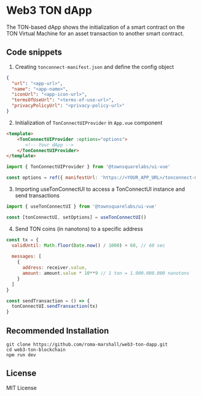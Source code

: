 # Web3 TON dApp

The TON-based dApp shows the initialization of a smart contract on the TON Virtual Machine for an asset transaction to another smart contract.

## Code snippets

1. Creating `tonconnect-manifest.json` and define the config object

```json
{
  "url": "<app-url>",
  "name": "<app-name>",
  "iconUrl": "<app-icon-url>",
  "termsOfUseUrl": "<terms-of-use-url>",
  "privacyPolicyUrl": "<privacy-policy-url>"
}
```

2. Initialization of `TonConnectUIProvider` in `App.vue` component

```html
<template>
    <TonConnectUIProvider :options="options">
       <!-- Your dApp -->
    </TonConnectUIProvider>
</template>
```

```javascript
import { TonConnectUIProvider } from '@townsquarelabs/ui-vue'

const options = ref({ manifestUrl: 'https://<YOUR_APP_URL>/tonconnect-manifest.json' })
```

3. Importing useTonConnectUI to access a TonConnectUI instance and send transactions
```javascript
import { useTonConnectUI } from '@townsquarelabs/ui-vue'

const [tonConnectUI, setOptions] = useTonConnectUI()
```

4. Send TON coins (in nanotons) to a specific address

```javascript
const tx = {
  validUntil: Math.floor(Date.now() / 1000) + 60, // 60 sec
  
  messages: [
    {
      address: receiver.value,
      amount: amount.value * 10**9 // 1 ton = 1.000.000.000 nanotons
    }
  ]
}

const sendTransaction = () => {
  tonConnectUI.sendTransaction(tx)
}
```

## Recommended Installation

```
git clone https://github.com/roma-marshall/web3-ton-dapp.git
cd web3-ton-blockchain
npm run dev
```

## License

MIT License
